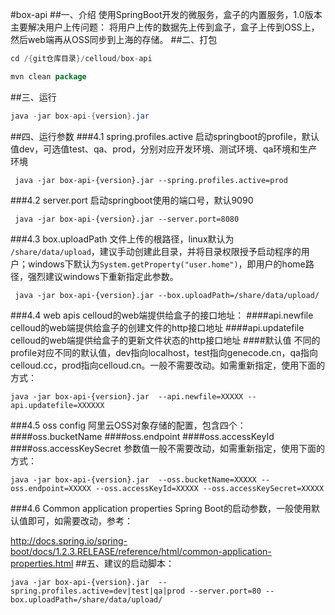 #box-api
##一、介绍
使用SpringBoot开发的微服务，盒子的内置服务，1.0版本主要解决用户上传问题：
将用户上传的数据先上传到盒子，盒子上传到OSS上，然后web端再从OSS同步到上海的存储。
##二、打包
```java
cd /{git仓库目录}/celloud/box-api
```
```java
mvn clean package
```
##三、运行
```java
java -jar box-api-{version}.jar 
```
##四、运行参数
###4.1 spring.profiles.active
启动springboot的profile，默认值dev，可选值test、qa、prod，分别对应开发环境、测试环境、qa环境和生产环境
```
 java -jar box-api-{version}.jar --spring.profiles.active=prod
```
###4.2 server.port
启动springboot使用的端口号，默认9090
```
 java -jar box-api-{version}.jar --server.port=8080
```
###4.3 box.uploadPath
文件上传的根路径，linux默认为 ```/share/data/upload```，建议手动创建此目录，并将目录权限授予启动程序的用户；windows下默认为```System.getProperty("user.home")```，即用户的home路径，强烈建议windows下重新指定此参数。
```
 java -jar box-api-{version}.jar --box.uploadPath=/share/data/upload/
```
###4.4 web apis
celloud的web端提供给盒子的接口地址：
####api.newfile
celloud的web端提供给盒子的创建文件的http接口地址
####api.updatefile
celloud的web端提供给盒子的更新文件状态的http接口地址
####默认值
不同的profile对应不同的默认值，dev指向localhost，test指向genecode.cn，qa指向celloud.cc，prod指向celloud.cn。一般不需要改动。如需重新指定，使用下面的方式：
```
java -jar box-api-{version}.jar  --api.newfile=XXXXX --api.updatefile=XXXXXX
```
###4.5 oss config
阿里云OSS对象存储的配置，包含四个：
####oss.bucketName
####oss.endpoint
####oss.accessKeyId
####oss.accessKeySecret
参数值一般不需要改动，如需重新指定，使用下面的方式：
```
java -jar box-api-{version}.jar  --oss.bucketName=XXXXX --oss.endpoint=XXXXX --oss.accessKeyId=XXXXX --oss.accessKeySecret=XXXXX
```
###4.6 Common application properties
Spring Boot的启动参数，一般使用默认值即可，如需要改动，参考：

http://docs.spring.io/spring-boot/docs/1.2.3.RELEASE/reference/html/common-application-properties.html
##五、建议的启动脚本：
```
java -jar box-api-{version}.jar  --spring.profiles.active=dev|test|qa|prod --server.port=80 --box.uploadPath=/share/data/upload/
```

